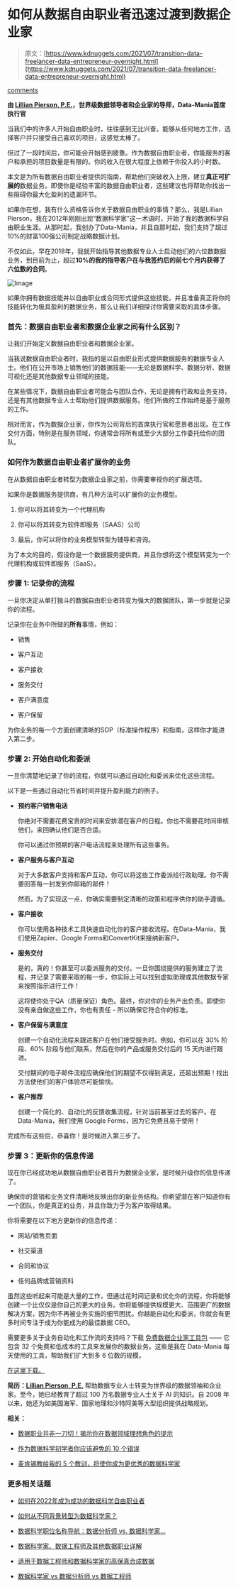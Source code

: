 # 如何从数据自由职业者迅速过渡到数据企业家

> 原文：[https://www.kdnuggets.com/2021/07/transition-data-freelancer-data-entrepreneur-overnight.html](https://www.kdnuggets.com/2021/07/transition-data-freelancer-data-entrepreneur-overnight.html)

[comments](#comments)

**由 [Lillian Pierson, P.E.](https://www.linkedin.com/in/lillianpierson/)，世界级数据领导者和企业家的导师，Data-Mania首席执行官**

当我们中的许多人开始自由职业时，往往感到无比兴奋。能够从任何地方工作，选择客户并只接受自己喜欢的项目，这感觉太棒了。

但过了一段时间后，你可能会开始感到疲惫。作为数据自由职业者，你能服务的客户和承担的项目数量是有限的。你的收入在很大程度上依赖于你投入的小时数。

本文是为所有数据自由职业者提供的指南，帮助他们突破收入上限，建立**真正可扩展的**数据业务。即使你是经验丰富的数据自由职业者，这些建议也将帮助你找出一些阻碍你最大化盈利的遗漏环节。

如果你在想，我有什么资格告诉你关于数据自由职业的事情？那么，我是Lillian Pierson，我在2012年刚刚出现“数据科学家”这一术语时，开始了我的数据科学自由职业生涯。从那时起，我创办了Data-Mania，并且自那时起，我们支持了超过10%的财富100强公司制定战略数据计划。

不仅如此，早在2018年，我就开始指导其他数据专业人士启动他们的六位数数据业务，到目前为止，超过**10%的我的指导客户在与我签约后的前七个月内获得了六位数的合同**。

![Image](../Images/eed0fdbf893725374bb625370299a1f0.png)

如果你拥有数据技能并以自由职业或合同形式提供这些技能，并且准备真正将你的技能转化为极具盈利的数据业务，那么让我们详细探讨你需要采取的具体步骤。

### 首先：数据自由职业者和数据企业家之间有什么区别？

让我们开始定义数据自由职业者和数据企业家。

当我说数据自由职业者时，我指的是以自由职业形式提供数据服务的数据专业人士。他们在公开市场上销售他们的数据技能——无论是数据科学、数据分析、数据可视化还是其他数据专业领域的技能。

在某些情况下，数据自由职业者可能会与团队合作，无论是拥有行政和业务支持，还是有其他数据专业人士帮助他们提供数据服务。他们所做的工作始终是基于服务的工作。

相对而言，作为数据企业家，你作为公司背后的首席执行官和愿景者出现。在工作交付方面，特别是在服务领域，你通常会将所有或至少大部分工作委托给你的团队。

### 如何作为数据自由职业者扩展你的业务

在从数据自由职业者转型为数据企业家之前，你需要审视你的扩展选项。

如果你是数据服务提供商，有几种方法可以扩展你的业务模型。

1.  你可以将其转变为一个代理机构

1.  你可以将其转变为软件即服务（SAAS）公司

1.  最后，你可以将你的业务模型转型为辅导和咨询。

为了本文的目的，假设你是一个数据服务提供商，并且你想将这个模型转变为一个代理机构或软件即服务（SaaS）。

### **步骤 1: 记录你的流程**

一旦你决定从单打独斗的数据自由职业者转变为强大的数据团队，第一步就是记录你的流程。

记录你在业务中所做的**所有**事情，例如：

+   销售

+   客户互动

+   客户接收

+   服务交付

+   客户满意度

+   客户保留

为你业务的每一个方面创建清晰的SOP（标准操作程序）和指南，这样你才能进入第二步。

### **步骤 2: 开始自动化和委派**

一旦你清楚地记录了你的流程，你就可以通过自动化和委派来优化这些流程。

以下是一些通过自动化节省时间并提升盈利能力的例子。

+   **预约客户销售电话**

    你绝对不需要花费宝贵的时间来安排潜在客户的日程。你也不需要花时间审核他们，来回确认他们是否合适。

    你可以通过你预期的客户电话流程来处理所有这些事务。

+   **客户服务与客户互动**

    对于大多数客户支持和客户互动，你可以将这些工作委派给行政助理。你不需要回答每一封发到你邮箱的邮件！

    然而，为了实现这一点，你确实需要制定清晰的政策和程序供你的助手遵循。

+   **客户接收**

    你可以使用各种技术工具快速自动化你的客户接收流程。在Data-Mania，我们使用Zapier、Google Forms和ConvertKit来接纳新客户。

+   **服务交付**

    是的，真的！你甚至可以委派服务的交付。一旦你围绕提供的服务建立了流程，并记录了需要采取的每一步，你实际上可以找到虚拟助理或其他数据专家来按照指示进行工作！

    这将使你处于QA（质量保证）角色。最终，你对你的业务产出负责。即使你没有亲自做这些工作，你也有责任 - 所以确保它符合你的标准。

+   **客户保留与满意度**

    创建一个自动化流程来跟进客户在他们接受服务时。例如，你可以在 30% 阶段、60% 阶段与他们联系，然后在你的产品或服务交付后的 15 天内进行跟进。

    交付期间的电子邮件流程应确保他们的期望不仅得到满足，还超出预期！找出方法使他们的客户体验尽可能愉快。

+   **客户推荐**

    创建一个简化的、自动化的反馈收集流程，针对当前甚至过去的客户。在 Data-Mania，我们使用 Google Forms，因为它免费且易于使用！

完成所有这些后，恭喜你！是时候进入第三步了。

### **步骤 3：更新你的信息传递**

现在你已经成功地从数据自由职业者晋升为数据企业家，是时候升级你的信息传递了。

确保你的营销和业务文件清晰地反映出你的新业务结构。你希望潜在客户知道你有一个团队，你是真正的业务，并且你致力于为客户取得结果。

你将需要在以下地方更新你的信息传递：

+   网站/销售页面

+   社交渠道

+   合同和协议

+   任何品牌或营销资料

虽然这些听起来可能是大量的工作，但通过花时间记录和优化你的流程，你将能够创建一个比仅仅是你自己的更大的业务。你将能够提供规模更大、范围更广的数据解决方案，因为你不再被业务实施的细节困扰。你越能自动化和委派，你就会有更多时间专注于成为你能成为的最佳数据 CEO。

需要更多关于业务自动化和工作流的支持吗？下载 [免费数据企业家工具包](https://www.data-mania.com/data-entrepreneur-toolkit/) —— 它包含 32 个免费和低成本的工具来发展你的数据业务。这些是我在 Data-Mania 每天使用的工具，帮助我们扩大到多 6 位数的规模。

[在这里下载。](https://www.data-mania.com/data-entrepreneur-toolkit/)

**简历：[Lillian Pierson, P.E.](https://www.linkedin.com/in/lillianpierson/)** 帮助数据专业人士转变为世界级的数据领袖和企业家。至今，她已经教育了超过 100 万名数据专业人士关于 AI 的知识。自 2008 年以来，她还为如美国海军、国家地理和沙特阿美等大型组织提供战略规划。

**相关：**

+   [数据职业并非一刀切！揭示你在数据领域理想角色的提示](/2021/04/data-careers-not-one-size-fits-all.html)

+   [作为数据科学初学者你应该避免的 10 个错误](/2021/06/10-mistakes-avoid-data-science-beginner.html)

+   [麦肯锡教给我的 5 个教训，将使你成为更优秀的数据科学家](/2021/07/5-lessons-mckinsey-taught-better-data-scientist.html)

### 更多相关话题

+   [如何在2022年成为成功的数据科学自由职业者](https://www.kdnuggets.com/2022/02/become-successful-data-science-freelancer-2022.html)

+   [如何从不同背景转型为数据科学家？](https://www.kdnuggets.com/2023/05/transition-data-science-different-background.html)

+   [数据科学职位名称导航：数据分析师 vs. 数据科学家…](https://www.kdnuggets.com/navigating-data-science-job-titles-data-analyst-vs-data-scientist-vs-data-engineer)

+   [数据科学家、数据工程师及其他数据职业详解](https://www.kdnuggets.com/2021/05/data-scientist-data-engineer-data-careers-explained.html)

+   [适用于数据工程师和数据科学家的高保真合成数据](https://www.kdnuggets.com/2022/tonic-high-fidelity-synthetic-data-engineers-scientists-alike.html)

+   [数据科学家 vs 数据分析师 vs 数据工程师](https://www.kdnuggets.com/2022/01/data-scientist-data-analyst-data-engineer.html)
